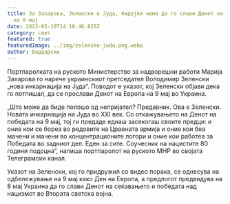 ```yaml
---
title: За Захарова, Зеленски е Јуда, бидејќи нема да го слави Денот на победата
  на 9 мај
date: 2023-05-10T14:18:46.825Z
category: свет
featured: true
featuredImage: ../img/zelenske-juda.png.webp
author: Вардарски
---
```

Портпаролката на руското Министерство за надворешни работи Марија Захарова го нарече украинскиот претседател Володимир Зеленски „нова инкарнација на Јуда“. Поводот е указот, кој Зеленски објави дека го потпишал, да се прослави Денот на Европа на 9 мај во Украина.

„Што може да биде полошо од непријател? Предавник. Ова е Зеленски. Новата инкарнација на Јуда во XXI век. Со откажувањето на Денот на победата на 9 мај, тој ги предаде еднаш засекогаш своите предци: и оние кои се бореа во редовите на Црвената армија и оние кои беа мачени и мачени во концентрационите логори и оние кои работеа за Победата во задниот дел. Еден за сите. Соучесник на нацистите 80 години подоцна“, напиша портпаролот на руското МНР во својата Телеграмски канал.

Указот на Зеленски, кој го придружил со видео порака, се однесува на одбележување на 9 мај како Ден на Европа, а предлогот предвидува на 8 мај Украина да го слави Денот на сеќавањето и победата над нацизмот во Втората светска војна.